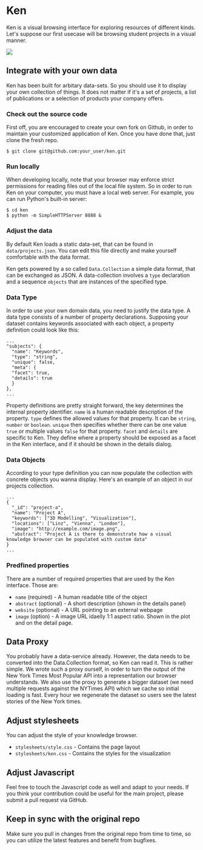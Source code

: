# Ken

Ken is a visual browsing interface for exploring resources of different kinds. Let's suppose our first usecase will be browsing student projects in a visual manner.

![](http://f.cl.ly/items/1R3P0C3V2R0k3b1l3L00/ken.png)


## Integrate with your own data

Ken has been built for arbitary data-sets. So you should use it to display your own collection of things. It does not matter if it's a set of projects, a list of publications or a selection of products your company offers.


### Check out the source code

First off, you are encouraged to create your own fork on Github, in order to maintain your customized application of Ken. Once you have done that, just clone the fresh repo.

    $ git clone git@github.com:your_user/ken.git
    
### Run locally

When developing locally, note that your browser may enforce strict permissions for reading files out of the local file system. So in order to run Ken on your computer, you must have a local web server. For example, you can run Python's built-in server:

	$ cd ken
	$ python -m SimpleHTTPServer 8888 &
    
### Adjust the data

By default Ken loads a static data-set, that can be found in `data/projects.json`. You can edit this file directly and make yourself comfortable with the data format.

Ken gets powered by a so called `Data.Collection` a simple data format, that can be exchanged as JSON. A data-collection involves a `type` declaration and a sequence `objects` that are instances of the specified type.

### Data Type

In order to use your own domain data, you need to justify the data type. A data type consists of a number of property declarations. Supposing your dataset contains keywords associated with each object, a property definition could look like this:
	
    ...
    "subjects": {
      "name": "Keywords",
      "type": "string",
      "unique": false,
      "meta": {
      "facet": true,
      "details": true
      }
    },
    ...

Property definitions are pretty straight forward, the key determines the internal property identifier. `name` is a human readable description of the property. `type` defines the allowed values for that property. It can be `string`, `number` or `boolean`. `unique` then specifies whether there can be one value `true` or multiple values `false` for that property. `facet` and `details` are specific to Ken. They define where a property should be exposed as a facet in the Ken interface, and if it should be shown in the details dialog.

### Data Objects

According to your type definition you can now populate the collection with concrete objects you wanna display. Here's an example of an object in our projects collection.

    ...
    {
      "_id": "project-a",
      "name": "Project A",
      "keywords": ["3D Modelling", "Visualization"],
      "locations": ["Linz", "Vienna", "London"],
      "image": "http://example.com/image.png",
      "abstract": "Project A is there to demonstrate how a visual knowledge browser can be populated with custom data"
    }
    ...
    
    
### Predfined properties

There are a number of required properties that are used by the Ken interface. Those are:

- `name` (required) - A human readable title of the object
- `abstract` (optional) - A short description (shown in the details panel)
- `website` (optional) - A URL pointing to an external webpage
- `image` (option) - A image URL idaelly 1:1 aspect ratio. Shown in the plot and on the detail page.


## Data Proxy

You probably have a data-service already. However, the data needs to be converted into the Data.Collection format, so Ken can read it. This is rather simple. We wrote such a proxy ourself, in order to turn the output of the New York Times Most Popular API into a representation our browser understands. We also use the proxy to generate a bigger dataset (we need multiple requests against the NYTimes API) which we cache so initial loading is fast. Every hour we regenerate the dataset so users see the latest stories of the New York times.


## Adjust stylesheets

You can adjust the style of your knowledge browser.

- `stylesheets/style.css` - Contains the page layout
- `stylesheets/ken.css` - Contains the styles for the visualization


## Adjust Javascript

Feel free to touch the Javascript code as well and adapt to your needs. If you think your contribution could be useful for the main project, please submit a pull request via GitHub.


## Keep in sync with the original repo

Make sure you pull in changes from the original repo from time to time, so you can utilize the latest features and benefit from bugfixes.